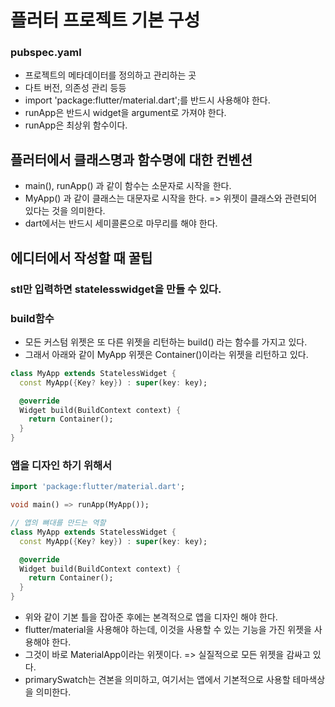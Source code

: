 # 플러터 프로젝트 기본 구성
### pubspec.yaml
- 프로젝트의 메타데이터를 정의하고 관리하는 곳
- 다트 버전, 의존성 관리 등등
- import 'package:flutter/material.dart';를 반드시 사용해야 한다.
- runApp은 반드시 widget을 argument로 가져야 한다. 
- runApp은 최상위 함수이다. 

## 플러터에서 클래스명과 함수명에 대한 컨벤션
- main(), runApp() 과 같이 함수는 소문자로 시작을 한다.
- MyApp() 과 같이 클래스는 대문자로 시작을 한다. => 위젯이 클래스와 관련되어 있다는 것을 의미한다.
- dart에서는 반드시 세미콜론으로 마무리를 해야 한다. 

## 에디터에서 작성할 때 꿀팁
### stl만 입력하면 statelesswidget을 만들 수 있다. 
### build함수
- 모든 커스텀 위젯은 또 다른 위젯을 리턴하는 build() 라는 함수를 가지고 있다. 
- 그래서 아래와 같이 MyApp 위젯은 Container()이라는 위젯을 리턴하고 있다.
```dart
class MyApp extends StatelessWidget {
  const MyApp({Key? key}) : super(key: key);

  @override
  Widget build(BuildContext context) {
    return Container();
  }
}
```
### 앱을 디자인 하기 위해서
```dart
import 'package:flutter/material.dart';

void main() => runApp(MyApp());

// 앱의 뼈대를 만드는 역할
class MyApp extends StatelessWidget {
  const MyApp({Key? key}) : super(key: key);

  @override
  Widget build(BuildContext context) {
    return Container();
  }
}
```
- 위와 같이 기본 틀을 잡아준 후에는 본격적으로 앱을 디자인 해야 한다.
- flutter/material을 사용해야 하는데, 이것을 사용할 수 있는 기능을 가진 위젯을 사용해야 한다.
- 그것이 바로 MaterialApp이라는 위젯이다. => 실질적으로 모든 위젯을 감싸고 있다.
- primarySwatch는 견본을 의미하고, 여기서는 앱에서 기본적으로 사용할 테마색상을 의미한다. 
